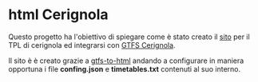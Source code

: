 # html Cerignola

Questo progetto ha l'obiettivo di spiegare come è stato creato il [sito](https://mzzntn.github.io) per il TPL di cerignola ed integrarsi con [GTFS Cerignola](https://github.com/mzzntn/GTFS_Cerignola).

Il sito è è creato grazie a [gtfs-to-html](https://github.com/blinktaginc/gtfs-to-html) andando a configurare in maniera opportuna i file  **confing.json** e **timetables.txt** contenuti al suo interno. 
